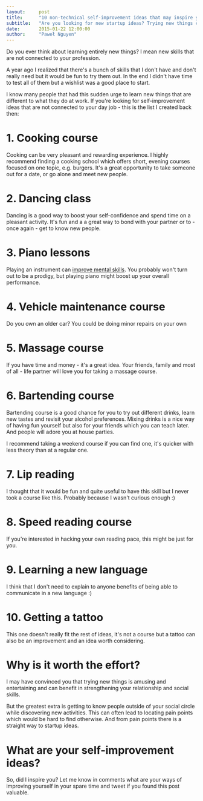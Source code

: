 ```yaml
---
layout:     post
title:      "10 non-technical self-improvement ideas that may inspire you"
subtitle:   "Are you looking for new startup ideas? Trying new things can inspire you"
date:       2015-01-22 12:00:00
author:     "Paweł Nguyen"
---
```


Do you ever think about learning entirely new things? I mean new skills that are not connected to your profession.

A year ago I realized that there's a bunch of skills that I don't have and don't really need but it would be fun to try
them out. In the end I didn't have time to test all of them but a wishlist was a good place to start.

I know many people that had this sudden urge to learn new things that are different to what they do at work.
If you're looking for self-improvement ideas that are not connected to your day job - this is the list I created back then:


# 1. Cooking course

Cooking can be very pleasant and rewarding experience. I highly recommend finding a cooking school which offers short,
evening courses focused on one topic, e.g. burgers. It's a great opportunity to take someone out for a date, or go alone
and meet new people.


# 2. Dancing class

Dancing is a good way to boost your self-confidence and spend time on a pleasant activity. It's fun and a a great
way to bond with your partner or to - once again - get to know new people.


# 3. Piano lessons

Playing an instrument can [improve mental skills](http://www.telegraph.co.uk/news/science/science-news/6447588/Playing-a-musical-instrument-makes-you-brainier.html).
You probably won't turn out to be a prodigy, but playing piano might boost up your overall performance.


# 4. Vehicle maintenance course

Do you own an older car? You could be doing minor repairs on your own


# 5. Massage course

If you have time and money - it's a great idea. Your friends, family and most of all - life partner will love you for taking
a massage course.


# 6. Bartending course

Bartending course is a good chance for you to try out different drinks, learn new tastes and revisit your alcohol
preferences. Mixing drinks is a nice way of having fun yourself but also for your friends which you can teach later.
And people will adore you at house parties.

I recommend taking a weekend course if you can find one, it's quicker with less theory than at a regular one.


# 7. Lip reading

I thought that it would be fun and quite useful to have this skill but I never took a course like this. Probably because
I wasn't curious enough :)


# 8. Speed reading course

If you're interested in hacking your own reading pace, this might be just for you.


# 9. Learning a new language

I think that I don't need to explain to anyone benefits of being able to communicate in a new language :)


# 10. Getting a tattoo

This one doesn't really fit the rest of ideas, it's not a course but a tattoo can also be an improvement and an idea worth
considering.


# Why is it worth the effort?

I may have convinced you that trying new things is amusing and entertaining and can benefit in strengthening your relationship
and social skills.

But the greatest extra is getting to know people outside of your social circle while discovering new
activities. This can often lead to locating pain points which would be hard to find otherwise. And from pain points
there is a straight way to startup ideas.


# What are your self-improvement ideas?

So, did I inspire you? Let me know in comments what are your ways of improving yourself in your spare time and tweet if
you found this post valuable.